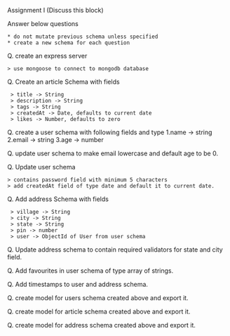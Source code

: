 Assignment I
(Discuss this block)


Answer below questions

    * do not mutate previous schema unless specified
    * create a new schema for each question

Q. create an express server

    > use mongoose to connect to mongodb database

Q. Create an article Schema with fields

     > title -> String
     > description -> String
     > tags -> String
     > createdAt -> Date, defaults to current date
     > likes -> Number, defaults to zero

Q. create a user schema with following fields and type 1.name -> string 2.email -> string 3.age -> number

Q. update user schema to make email lowercase and default age to be 0.

Q. Update user schema

    > contains password field with minimum 5 characters
    > add createdAt field of type date and default it to current date.

Q. Add address Schema with fields

     > village -> String
     > city -> String
     > state -> String
     > pin -> number
     > user -> ObjectId of User from user schema
     
Q. Update address schema to contain required validators for state and city field.

Q. Add favourites in user schema of type array of strings.

Q. Add timestamps to user and address schema.

Q. create model for users schema created above and export it.

Q. create model for article schema created above and export it.

Q. create model for address schema created above and export it.